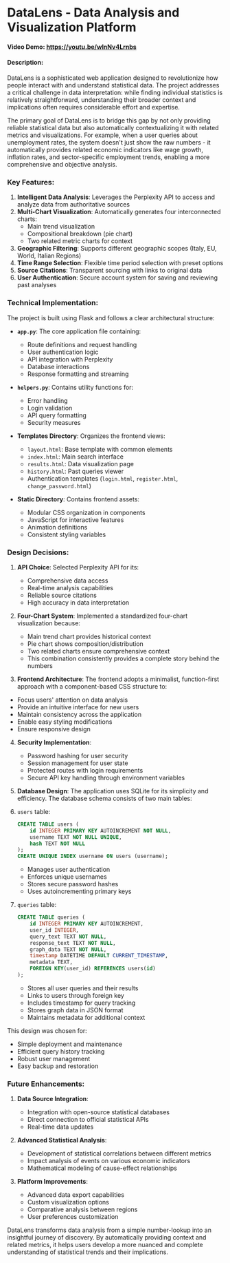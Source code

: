 # DataLens - Data Analysis and Visualization Platform
#### Video Demo: https://youtu.be/wInNv4Lrnbs
#### Description:
DataLens is a sophisticated web application designed to revolutionize how people interact with and understand statistical data. The project addresses a critical challenge in data interpretation: while finding individual statistics is relatively straightforward, understanding their broader context and implications often requires considerable effort and expertise.

The primary goal of DataLens is to bridge this gap by not only providing reliable statistical data but also automatically contextualizing it with related metrics and visualizations. For example, when a user queries about unemployment rates, the system doesn't just show the raw numbers - it automatically provides related economic indicators like wage growth, inflation rates, and sector-specific employment trends, enabling a more comprehensive and objective analysis.

### Key Features:

1. **Intelligent Data Analysis**: Leverages the Perplexity API to access and analyze data from authoritative sources
2. **Multi-Chart Visualization**: Automatically generates four interconnected charts:
   - Main trend visualization
   - Compositional breakdown (pie chart)
   - Two related metric charts for context
3. **Geographic Filtering**: Supports different geographic scopes (Italy, EU, World, Italian Regions)
4. **Time Range Selection**: Flexible time period selection with preset options
5. **Source Citations**: Transparent sourcing with links to original data
6. **User Authentication**: Secure account system for saving and reviewing past analyses

### Technical Implementation:

The project is built using Flask and follows a clear architectural structure:

* **`app.py`**: The core application file containing:
  - Route definitions and request handling
  - User authentication logic
  - API integration with Perplexity
  - Database interactions
  - Response formatting and streaming

* **`helpers.py`**: Contains utility functions for:
  - Error handling
  - Login validation
  - API query formatting
  - Security measures

* **Templates Directory**: Organizes the frontend views:
  - `layout.html`: Base template with common elements
  - `index.html`: Main search interface
  - `results.html`: Data visualization page
  - `history.html`: Past queries viewer
  - Authentication templates (`login.html`, `register.html`, `change_password.html`)

* **Static Directory**: Contains frontend assets:
  - Modular CSS organization in components
  - JavaScript for interactive features
  - Animation definitions
  - Consistent styling variables

### Design Decisions:

1. **API Choice**: Selected Perplexity API for its:
   - Comprehensive data access
   - Real-time analysis capabilities
   - Reliable source citations
   - High accuracy in data interpretation

2. **Four-Chart System**: Implemented a standardized four-chart visualization because:
   - Main trend chart provides historical context
   - Pie chart shows composition/distribution
   - Two related charts ensure comprehensive context
   - This combination consistently provides a complete story behind the numbers

3. **Frontend Architecture**:
The frontend adopts a minimalist, function-first approach with a component-based CSS structure to:
- Focus users' attention on data analysis
- Provide an intuitive interface for new users
- Maintain consistency across the application
- Enable easy styling modifications
- Ensure responsive design

4. **Security Implementation**:
   - Password hashing for user security
   - Session management for user state
   - Protected routes with login requirements
   - Secure API key handling through environment variables

5. **Database Design**:
The application uses SQLite for its simplicity and efficiency. The database schema consists of two main tables:

1. `users` table:
   ```sql
   CREATE TABLE users (
       id INTEGER PRIMARY KEY AUTOINCREMENT NOT NULL,
       username TEXT NOT NULL UNIQUE,
       hash TEXT NOT NULL
   );
   CREATE UNIQUE INDEX username ON users (username);
   ```
   - Manages user authentication
   - Enforces unique usernames
   - Stores secure password hashes
   - Uses autoincrementing primary keys

2. `queries` table:
   ```sql
   CREATE TABLE queries (
       id INTEGER PRIMARY KEY AUTOINCREMENT,
       user_id INTEGER,
       query_text TEXT NOT NULL,
       response_text TEXT NOT NULL,
       graph_data TEXT NOT NULL,
       timestamp DATETIME DEFAULT CURRENT_TIMESTAMP,
       metadata TEXT,
       FOREIGN KEY(user_id) REFERENCES users(id)
   );
   ```
   - Stores all user queries and their results
   - Links to users through foreign key
   - Includes timestamp for query tracking
   - Stores graph data in JSON format
   - Maintains metadata for additional context

This design was chosen for:
   - Simple deployment and maintenance
   - Efficient query history tracking
   - Robust user management
   - Easy backup and restoration

### Future Enhancements:

1. **Data Source Integration**:
   - Integration with open-source statistical databases
   - Direct connection to official statistical APIs
   - Real-time data updates

2. **Advanced Statistical Analysis**:
   - Development of statistical correlations between different metrics
   - Impact analysis of events on various economic indicators
   - Mathematical modeling of cause-effect relationships

3. **Platform Improvements**:
   - Advanced data export capabilities
   - Custom visualization options
   - Comparative analysis between regions
   - User preferences customization

DataLens transforms data analysis from a simple number-lookup into an insightful journey of discovery. By automatically providing context and related metrics, it helps users develop a more nuanced and complete understanding of statistical trends and their implications.

